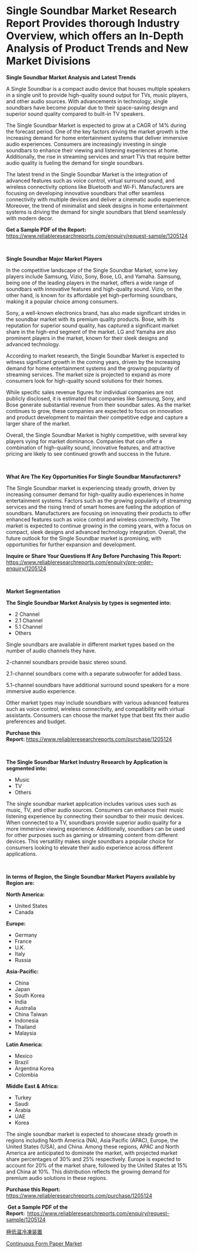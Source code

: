 <p><h1>Single Soundbar Market Research Report Provides thorough Industry Overview, which offers an In-Depth Analysis of Product Trends and New Market Divisions</h1></p><p><strong>Single Soundbar Market Analysis and Latest Trends</strong></p>
<p><p>A Single Soundbar is a compact audio device that houses multiple speakers in a single unit to provide high-quality sound output for TVs, music players, and other audio sources. With advancements in technology, single soundbars have become popular due to their space-saving design and superior sound quality compared to built-in TV speakers. </p><p>The Single Soundbar Market is expected to grow at a CAGR of 14% during the forecast period. One of the key factors driving the market growth is the increasing demand for home entertainment systems that deliver immersive audio experiences. Consumers are increasingly investing in single soundbars to enhance their viewing and listening experiences at home. Additionally, the rise in streaming services and smart TVs that require better audio quality is fueling the demand for single soundbars.</p><p>The latest trend in the Single Soundbar Market is the integration of advanced features such as voice control, virtual surround sound, and wireless connectivity options like Bluetooth and Wi-Fi. Manufacturers are focusing on developing innovative soundbars that offer seamless connectivity with multiple devices and deliver a cinematic audio experience. Moreover, the trend of minimalist and sleek designs in home entertainment systems is driving the demand for single soundbars that blend seamlessly with modern decor.</p></p>
<p><strong>Get a Sample PDF of the Report:&nbsp;</strong> <a href="https://www.reliableresearchreports.com/enquiry/request-sample/1205124">https://www.reliableresearchreports.com/enquiry/request-sample/1205124</a></p>
<p>&nbsp;</p>
<p><strong>Single Soundbar Major Market Players</strong></p>
<p><p>In the competitive landscape of the Single Soundbar Market, some key players include Samsung, Vizio, Sony, Bose, LG, and Yamaha. Samsung, being one of the leading players in the market, offers a wide range of soundbars with innovative features and high-quality sound. Vizio, on the other hand, is known for its affordable yet high-performing soundbars, making it a popular choice among consumers.</p><p>Sony, a well-known electronics brand, has also made significant strides in the soundbar market with its premium quality products. Bose, with its reputation for superior sound quality, has captured a significant market share in the high-end segment of the market. LG and Yamaha are also prominent players in the market, known for their sleek designs and advanced technology.</p><p>According to market research, the Single Soundbar Market is expected to witness significant growth in the coming years, driven by the increasing demand for home entertainment systems and the growing popularity of streaming services. The market size is projected to expand as more consumers look for high-quality sound solutions for their homes.</p><p>While specific sales revenue figures for individual companies are not publicly disclosed, it is estimated that companies like Samsung, Sony, and Bose generate substantial revenue from their soundbar sales. As the market continues to grow, these companies are expected to focus on innovation and product development to maintain their competitive edge and capture a larger share of the market.</p><p>Overall, the Single Soundbar Market is highly competitive, with several key players vying for market dominance. Companies that can offer a combination of high-quality sound, innovative features, and attractive pricing are likely to see continued growth and success in the future.</p></p>
<p>&nbsp;</p>
<p><strong>What Are The Key Opportunities For Single Soundbar Manufacturers?</strong></p>
<p><p>The Single Soundbar market is experiencing steady growth, driven by increasing consumer demand for high-quality audio experiences in home entertainment systems. Factors such as the growing popularity of streaming services and the rising trend of smart homes are fueling the adoption of soundbars. Manufacturers are focusing on innovating their products to offer enhanced features such as voice control and wireless connectivity. The market is expected to continue growing in the coming years, with a focus on compact, sleek designs and advanced technology integration. Overall, the future outlook for the Single Soundbar market is promising, with opportunities for further expansion and development.</p></p>
<p><strong>Inquire or Share Your Questions If Any Before Purchasing This Report:</strong> <a href="https://www.reliableresearchreports.com/enquiry/pre-order-enquiry/1205124">https://www.reliableresearchreports.com/enquiry/pre-order-enquiry/1205124</a></p>
<p>&nbsp;</p>
<p><strong>Market Segmentation</strong></p>
<p><strong>The Single Soundbar Market Analysis by types is segmented into:</strong></p>
<p><ul><li>2 Channel</li><li>2.1 Channel</li><li>5.1 Channel</li><li>Others</li></ul></p>
<p><p>Single soundbars are available in different market types based on the number of audio channels they have. </p><p>2-channel soundbars provide basic stereo sound. </p><p>2.1-channel soundbars come with a separate subwoofer for added bass. </p><p>5.1-channel soundbars have additional surround sound speakers for a more immersive audio experience. </p><p>Other market types may include soundbars with various advanced features such as voice control, wireless connectivity, and compatibility with virtual assistants. Consumers can choose the market type that best fits their audio preferences and budget.</p></p>
<p><strong>Purchase this Report:&nbsp;</strong><a href="https://www.reliableresearchreports.com/purchase/1205124">https://www.reliableresearchreports.com/purchase/1205124</a></p>
<p>&nbsp;</p>
<p><strong>The Single Soundbar Market Industry Research by Application is segmented into:</strong></p>
<p><ul><li>Music</li><li>TV</li><li>Others</li></ul></p>
<p><p>The single soundbar market application includes various uses such as music, TV, and other audio sources. Consumers can enhance their music listening experience by connecting their soundbar to their music devices. When connected to a TV, soundbars provide superior audio quality for a more immersive viewing experience. Additionally, soundbars can be used for other purposes such as gaming or streaming content from different devices. This versatility makes single soundbars a popular choice for consumers looking to elevate their audio experience across different applications.</p></p>
<p>&nbsp;</p>
<p><strong>In terms of Region, the Single Soundbar Market Players available by Region are:</strong></p>
<p>
    <p> <strong> North America: </strong>
        <ul>
            <li>United States</li>
            <li>Canada</li>
        </ul>
        </p> 
    <p> <strong> Europe: </strong>
        <ul>
            <li>Germany</li>
            <li>France</li>
            <li>U.K.</li>
            <li>Italy</li>
            <li>Russia</li>
        </ul>
        </p> 
    <p> <strong> Asia-Pacific: </strong>
        <ul>
            <li>China</li>
            <li>Japan</li>
            <li>South Korea</li>
            <li>India</li>
            <li>Australia</li>
            <li>China Taiwan</li>
            <li>Indonesia</li>
            <li>Thailand</li>
            <li>Malaysia</li>
        </ul>
        </p> 
    <p> <strong> Latin America: </strong>
        <ul>
            <li>Mexico</li>
            <li>Brazil</li>
            <li>Argentina Korea</li>
            <li>Colombia</li>
        </ul>
        </p> 
    <p> <strong> Middle East & Africa: </strong>
        <ul>
            <li>Turkey</li>
            <li>Saudi</li>
            <li>Arabia</li>
            <li>UAE</li>
            <li>Korea</li>
        </ul>
    </p>
    </p>
<p><p>The single soundbar market is expected to showcase steady growth in regions including North America (NA), Asia Pacific (APAC), Europe, the United States (USA), and China. Among these regions, APAC and North America are anticipated to dominate the market, with projected market share percentages of 30% and 25% respectively. Europe is expected to account for 20% of the market share, followed by the United States at 15% and China at 10%. This distribution reflects the growing demand for premium audio solutions in these regions.</p></p>
<p><strong>Purchase this Report: </strong><a href="https://www.reliableresearchreports.com/purchase/1205124">https://www.reliableresearchreports.com/purchase/1205124</a></p>
<p>&nbsp;<strong>Get a Sample PDF of the Report:&nbsp;&nbsp;</strong><a href="https://www.reliableresearchreports.com/enquiry/request-sample/1205124">https://www.reliableresearchreports.com/enquiry/request-sample/1205124</a></p>
<p><strong></strong></p>
<p><p><a href="https://github.com/avwofrml53535/Market-Research-Report-List-1/blob/main/97023315810.md">極低温冷凍装置</a></p><p><a href="https://github.com/santosh758595/Market-Research-Report-List-3/blob/main/continuous-form-paper-market.md">Continuous Form Paper Market</a></p></p>
